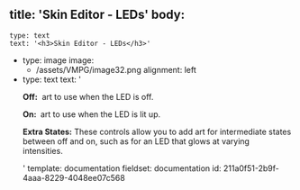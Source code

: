 title: 'Skin Editor - LEDs'
body:
  -
    type: text
    text: '<h3>Skin Editor - LEDs</h3>'
  -
    type: image
    image:
      - /assets/VMPG/image32.png
    alignment: left
  -
    type: text
    text: '<p><strong>Off:</strong> &nbsp;art to use when the LED is off.<br></p><p><strong>On: </strong>&nbsp;art to use when the LED is lit up.<br></p><p><strong>Extra States:</strong> These controls allow you to add art for intermediate states between off and on, such as for an LED that glows at varying intensities.&nbsp;&nbsp;</p>'
template: documentation
fieldset: documentation
id: 211a0f51-2b9f-4aaa-8229-4048ee07c568
